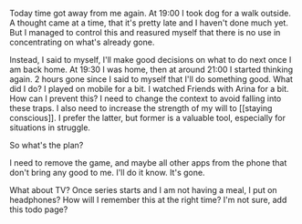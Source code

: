 Today time got away from me again. At 19:00 I took dog for a walk outside. A thought came at a time, that it's pretty late and I haven't done much yet. But I managed to control this and reasured myself that there is no use in concentrating on what's already gone.

Instead, I said to myself, I'll make good decisions on what to do next once I am back home.
At 19:30 I was home, then at around 21:00 I started thinking again. 2 hours gone since I said to myself that I'll do something good.
What did I do?
I played on mobile for a bit.
I watched Friends with Arina for a bit.
How can I prevent this?
I need to change the context to avoid falling into these traps.
I also need to increase the strength of my will to [[staying conscious]].
I prefer the latter, but former is a valuable tool, especially for situations in struggle.

So what's the plan?

I need to remove the game, and maybe all other apps from the phone that don't bring any good to me. I'll do it know.
It's gone.

What about TV? Once series starts and I am not having a meal, I put on headphones? How will I remember this at the right time?
I'm not sure, add this todo page?


